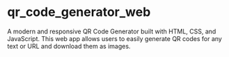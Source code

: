 # qr_code_generator_web
A modern and responsive QR Code Generator built with HTML, CSS, and JavaScript. This web app allows users to easily generate QR codes for any text or URL and download them as images. 
